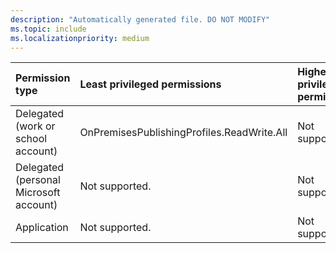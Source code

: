 ```yaml
---
description: "Automatically generated file. DO NOT MODIFY"
ms.topic: include
ms.localizationpriority: medium
---
```


|Permission type|Least privileged permissions|Higher privileged permissions|
|:---|:---|:---|
|Delegated (work or school account)|OnPremisesPublishingProfiles.ReadWrite.All|Not supported.|
|Delegated (personal Microsoft account)|Not supported.|Not supported.|
|Application|Not supported.|Not supported.|

